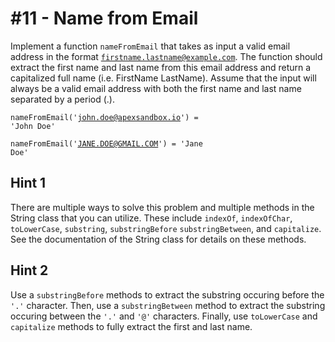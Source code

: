 # #11 - Name from Email

Implement a function <code>nameFromEmail</code> that takes as input a valid email address in the format <code>firstname.lastname@example.com</code>. The function should extract the first name and last name from this email address and return a capitalized full name (i.e. FirstName LastName). Assume that the input will always be a valid email address with both the first name and last name separated by a period (.).

<code>nameFromEmail('john.doe@apexsandbox.io') = 'John Doe'</code></br>

<code>nameFromEmail('JANE.DOE@GMAIL.COM') = 'Jane Doe'</code>

## Hint 1
There are multiple ways to solve this problem and multiple methods in the String class that you can utilize. These include <code>indexOf</code>, <code>indexOfChar</code>, <code>toLowerCase</code>, <code>substring</code>, <code>substringBefore</code> <code>substringBetween</code>, and <code>capitalize</code>. See the documentation of the String class for details on these methods.

## Hint 2
Use a <code>substringBefore</code> methods to extract the substring occuring before the <code>'.'</code> character. Then, use a <code>substringBetween</code> method to extract the substring occuring between the <code>'.'</code> and <code>'@'</code> characters. Finally, use <code>toLowerCase</code> and <code>capitalize</code> methods to fully extract the first and last name.
